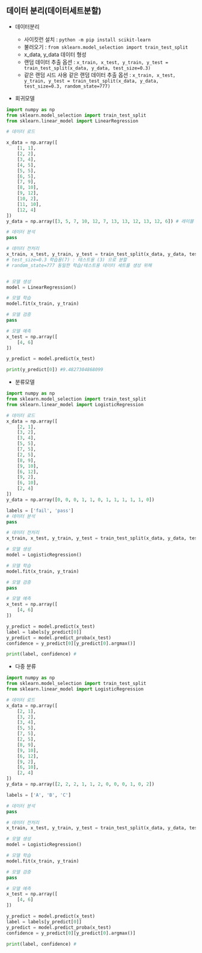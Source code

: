 ## 데이터 분리(데이터세트분할)
- 데이터분리
	- 사이킷런 설치 : `python -m pip install scikit-learn`
    - 불러오기 : `from sklearn.model_selection import train_test_split`
    - x_data, y_data 데이터 형성
    - 랜덤 데이터 추출 옵션 : `x_train, x_test, y_train, y_test = train_test_split(x_data, y_data, test_size=0.3)`
    - 같은 랜덤 시드 사용 같은 랜덤 데이터 추출 옵션 : `x_train, x_test, y_train, y_test = train_test_split(x_data, y_data, test_size=0.3, random_state=777)`

- 회귀모델
```python
import numpy as np
from sklearn.model_selection import train_test_split
from sklearn.linear_model import LinearRegression

# 데이터 로드

x_data = np.array([
    [1, 1],
    [2, 2],
    [3, 4],
    [4, 5],
    [5, 5],
    [6, 5],
    [7, 9],
    [8, 10],
    [9, 12],
    [10, 2],
    [11, 10],
    [12, 4]
])
y_data = np.array([3, 5, 7, 10, 12, 7, 13, 13, 12, 13, 12, 6]) # 레이블

# 데이터 분석
pass

# 데이터 전처리
x_train, x_test, y_train, y_test = train_test_split(x_data, y_data, test_size=0.3, random_state=777) 
# test_size=0.3 학습용(7) : 테스트용 (3) 으로 분할 
# random_state=777 동일한 학습/테스트용 데이터 세트를 생성 위해


# 모델 생성
model = LinearRegression()

# 모델 학습
model.fit(x_train, y_train)

# 모델 검증
pass

# 모델 예측
x_test = np.array([
    [4, 6]
])

y_predict = model.predict(x_test)

print(y_predict[0]) #9.4827304868099
```

- 분류모델
```python
import numpy as np
from sklearn.model_selection import train_test_split
from sklearn.linear_model import LogisticRegression

# 데이터 로드
x_data = np.array([
    [2, 1],
    [3, 2],
    [3, 4],
    [5, 5],
    [7, 5],
    [2, 5],
    [8, 9],
    [9, 10],
    [6, 12],
    [9, 2],
    [6, 10],
    [2, 4]
])
y_data = np.array([0, 0, 0, 1, 1, 0, 1, 1, 1, 1, 1, 0])

labels = ['fail', 'pass']
# 데이터 분석
pass

# 데이터 전처리
x_train, x_test, y_train, y_test = train_test_split(x_data, y_data, test_size=0.3, random_state=777, stratify=y_data)

# 모델 생성
model = LogisticRegression()

# 모델 학습
model.fit(x_train, y_train)

# 모델 검증
pass

# 모델 예측
x_test = np.array([
    [4, 6]
])

y_predict = model.predict(x_test)
label = labels[y_predict[0]]
y_predict = model.predict_proba(x_test)
confidence = y_predict[0][y_predict[0].argmax()]

print(label, confidence) #
```

- 다중 분류
```python
import numpy as np
from sklearn.model_selection import train_test_split
from sklearn.linear_model import LogisticRegression

# 데이터 로드
x_data = np.array([
    [2, 1],
    [3, 2],
    [3, 4],
    [5, 5],
    [7, 5],
    [2, 5],
    [8, 9],
    [9, 10],
    [6, 12],
    [9, 2],
    [6, 10],
    [2, 4]
])
y_data = np.array([2, 2, 2, 1, 1, 2, 0, 0, 0, 1, 0, 2])

labels = ['A', 'B', 'C']

# 데이터 분석
pass

# 데이터 전처리
x_train, x_test, y_train, y_test = train_test_split(x_data, y_data, test_size=0.3, random_state=777, stratify=y_data)

# 모델 생성
model = LogisticRegression()

# 모델 학습
model.fit(x_train, y_train)

# 모델 검증
pass

# 모델 예측
x_test = np.array([
    [4, 6]
])

y_predict = model.predict(x_test)
label = labels[y_predict[0]]
y_predict = model.predict_proba(x_test)
confidence = y_predict[0][y_predict[0].argmax()]

print(label, confidence) #

```